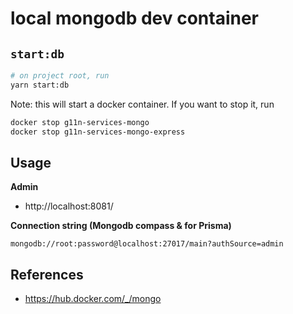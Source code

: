 # local mongodb dev container

## `start:db`

```bash
# on project root, run
yarn start:db
```

Note: this will start a docker container. If you want to stop it, run

```bash
docker stop g11n-services-mongo
docker stop g11n-services-mongo-express
```

## Usage

**Admin**

- http://localhost:8081/

**Connection string (Mongodb compass & for Prisma)**

```
mongodb://root:password@localhost:27017/main?authSource=admin
```

## References

- https://hub.docker.com/_/mongo
